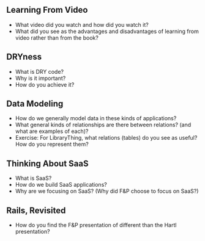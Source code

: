 Learning From Video
-------------------

* What video did you watch and how did you watch it?
* What did you see as the advantages and disadvantages of learning from
  video rather than from the book?

DRYness
-------

* What is DRY code?
* Why is it important?
* How do you achieve it?

Data Modeling
-------------

* How do we generally model data in these kinds of applications?
* What general kinds of relationships are there between relations?
  (and what are examples of each)?
* Exercise: For LibraryThing, what relations (tables) do you see
  as useful?  How do you represent them?

Thinking About SaaS
-------------------

* What is SaaS?
* How do we build SaaS applications?
* Why are we focusing on SaaS?  (Why did F&P choose to focus on SaaS?)

Rails, Revisited
----------------

* How do you find the F&P presentation of different than the Hartl
  presentation?
